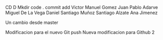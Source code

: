 CD D
Mkdir
code .
commit 
add
Victor Manuel Gomez
Juan Pablo Adarve
Miguel De La Vega
Daniel Santiago Muñoz
Santiago Alzate
Ana Jimenez

Un cambio desde master

Modificacion para el nuevo Git push
Nueva modificacion para Github 2